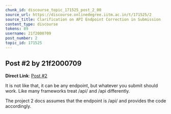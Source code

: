 ```yaml
---
chunk_id: discourse_topic_171525_post_2_00
source_url: https://discourse.onlinedegree.iitm.ac.in/t/171525/2
source_title: Clarification on API Endpoint Correction in Submission
content_type: discourse
tokens: 89
username: 21f2000709
post_number: 2
topic_id: 171525
---
```


## Post #2 by 21f2000709

**Direct Link**: [Post #2](https://discourse.onlinedegree.iitm.ac.in/t/171525/2)

It is not like that, it can be any endpoint, but whatever you submit should work. Like many frameworks treat /api/ and /api differently.

The project 2 docs assumes that the endpoint is /api/ and provides the code accordingly.
